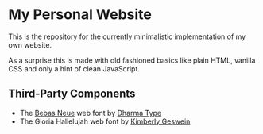 # My Personal Website

This is the repository for the currently minimalistic implementation of my own website.

As a surprise this is made with old fashioned basics like plain HTML, vanilla CSS and only a hint of clean JavaScript.

## Third-Party Components

* The [Bebas Neue](http://bebasneue.com) web font by [Dharma Type](https://dharmatype.com)
* The Gloria Hallelujah web font by [Kimberly Geswein](http://www.kimberlygeswein.com)
